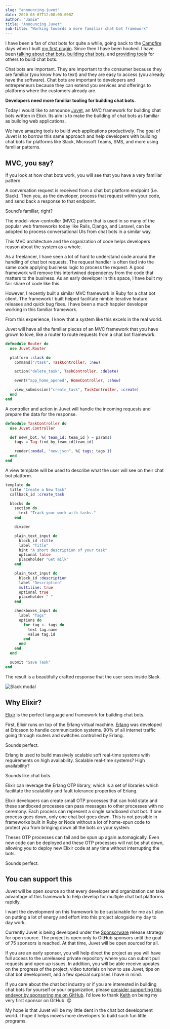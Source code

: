 ```yaml
---
slug: "announcing-juvet"
date: 2020-08-07T12:00:00.000Z
author: "Jamie"
title: "Announcing Juvet"
sub-title: "Working towards a more familiar chat bot framework"
---
```


I have been a fan of chat bots for quite a while, going back to the [Campfire](https://basecamp.com/retired/campfire) days when I built [my first plugin](https://github.com/github/hubot-scripts/commit/dfdb2805154c8f927ac9d8cee07890a64bda0531#diff-cd0614ffeae829469ec4cc2a9fe50202). Since then I have been hooked. I have been [talking about chat bots](https://www.youtube.com/watch?v=3De5_5Twnjc), [building chat bots](https://slack.com/apps/A04A2V1QU-tatsu), and [providing tools](https://github.com/tatsuio/dialogue) for others to build chat bots.

Chat bots are important. They are important to the consumer because they are familiar (you know how to text) and they are easy to access (you already have the software). Chat bots are important to developers and entrepreneurs because they can extend you services and offerings to platforms where the customers already are.

**Developers need more familiar tooling for building chat bots.**

Today I would like to announce [Juvet](https://github.com/juvet/juvet), an MVC framework for building chat bots written in Elixir. Its aim is to make the building of chat bots as familiar as building web applications.

We have amazing tools to build web applications productively. The goal of Juvet is to borrow this same approach and help developers with building chat bots for platforms like Slack, Microsoft Teams, SMS, and more using familiar patterns.

## MVC, you say?

If you look at how chat bots work, you will see that you have a very familiar pattern.

A conversation request is received from a chat bot platform endpoint (i.e. Slack). Then you, as the developer, process that request within your code, and send back a response to that endpoint.

Sound’s familiar, right?

The model-view-controller (MVC) pattern that is used in so many of the popular web frameworks today like Rails, Django, and Laravel, can be adopted to process conversational UIs from chat bots in a similar way.

This MVC architecture and the organization of code helps developers reason about the system as a whole.

As a freelancer, I have seen a lot of hard to understand code around the handling of chat bot requests. The request handler is often tied into the same code applying business logic to process the request. A good framework will remove this intertwined dependency from the code that matters to the business. As an early developer in this space, I have built my fair share of code like this.

However, I recently built a similar MVC framework in Ruby for a chat bot client. The framework I built helped facilitate nimble iterative feature releases and quick bug fixes. I have been a much happier developer working in this familiar framework.

From this experience, I know that a system like this excels in the real world.

Juvet will have all the familiar pieces of an MVC framework that you have grown to love, like a router to route requests from a chat bot framework.

```ex
defmodule Router do
  use Juvet.Router

  platform :slack do
    command("/task", TaskController, :new)

    action("delete_task", TaskController, :delete)

    event("app_home_opened", HomeController, :show)

    view_submission("create_task", TaskController, :create)
  end
end
```

A controller and action in Juvet will handle the incoming requests and prepare the data for the response.

```ex
defmodule TaskController do
  use Juvet.Controller

  def new(_bot, %{ team_id: team_id } = params)
    tags = Tag.find_by_team_id(team_id)

    render(:modal, "new.json", %{ tags: tags })
  end
end
```

A view template will be used to describe what the user will see on their chat bot platform.

```ex
template do
  title "Create a New Task"
  callback_id :create_task

  blocks do
    section do
      text "Track your work with tasks."
    end

    divider

    plain_text_input do
      block_id :title
      label "Title"
      hint "A short description of your task"
      optional false
      placeholder "Get milk"
    end

    plain_text_input do
      block_id :description
      label "Description"
      multiline: true
      optional true
      placeholder " "
    end

    checkboxes_input do
      label "Tags"
      options do
        for tag <- tags do
          text tag.name
          value tag.id
        end
      end
    end
  end

  submit "Save Task"
end
```

The result is a beautifully crafted response that the user sees inside Slack.

![Slack modal](./images/slack-modal.png)

## Why Elixir?

[Elixir](http://elixir-lang.org) is the perfect language and framework for building chat bots.

First, Elixir runs on top of the Erlang virtual machine. [Erlang](https://www.erlang.org/) was developed at Ericsson to handle communication systems. 90% of all internet traffic going through routers and switches controlled by Erlang.

Sounds perfect.

Erlang is used to build massively scalable soft real-time systems with requirements on high availability. Scalable real-time systems? High availability?

Sounds like chat bots.

Elixir can leverage the Erlang OTP library, which is a set of libraries which facilitate the scalability and fault tolerance properties of Erlang.

Elixir developers can create small OTP processes that can hold state and these sandboxed processes can pass messages to other processes with no ceremony. Each process can represent a single sandboxed chat bot. If one process goes down, only one chat bot goes down. This is not possible in frameworks built in Ruby or Node without a lot of home-spun code to protect you from bringing down all the bots on your system.

Theses OTP processes can fail and be spun up again automagically. Even new code can be deployed and these OTP processes will not be shut down, allowing you to deploy new Elixir code at any time without interrupting the bots.

Sounds perfect.

## You can support this

Juvet will be open source so that every developer and organization can take advantage of this framework to help develop for multiple chat bot platforms rapidly.

I want the development on this framework to be sustainable for me as I plan on putting a lot of energy and effort into this project alongside my day to day work.

Currently Juvet is being developed under the [Sponsorware](https://github.com/sponsorware/docs) release strategy for open source. The project is open only to GitHub sponsors until the goal of 75 sponsors is reached. At that time, Juvet will be open sourced for all.

If you are an early sponsor, you will help direct the project as you will have full access to the unreleased private repository where you can submit pull requests and open up issues. In addition, you will be able receive updates on the progress of the project, video tutorials on how to use Juvet, tips on chat bot development, and a few special surprises I have in mind.

If you care about the chat bot industry or if you are interested in building chat bots for yourself or your organization, please [consider supporting this endevor by sponsoring me on GitHub](https://github.com/sponsors/jwright). I’d love to thank [Keith](https://github.com/keiththomps) on being my very first sponsor on GitHub. 😍

My hope is that Juvet will be my little dent in the chat bot development world. I hope it helps moves more developers to build such fun little programs.
